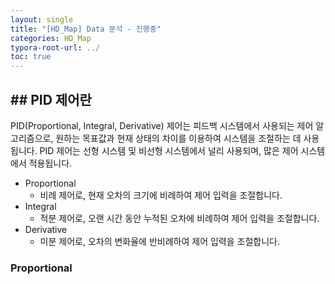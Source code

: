 ```yaml
---
layout: single
title: "[HD_Map] Data 분석 - 진행중" 
categories: HD_Map
typora-root-url: ../
toc: true
---
```




## ## PID 제어란

PID(Proportional, Integral, Derivative) 제어는 피드백 시스템에서 사용되는 제어 알고리즘으로, 원하는 목표값과 현재 상태의 차이를 이용하여 시스템을 조절하는 데 사용됩니다. PID 제어는 선형 시스템 및 비선형 시스템에서 널리 사용되며, 많은 제어 시스템에서 적용됩니다.

- Proportional
  - 비례 제어로, 현재 오차의 크기에 비례하여 제어 입력을 조절합니다.
- Integral
  - 적분 제어로, 오랜 시간 동안 누적된 오차에 비례하여 제어 입력을 조절합니다.
- Derivative
  - 미분 제어로, 오차의 변화율에 반비례하여 제어 입력을 조절합니다.



###  Proportional 

